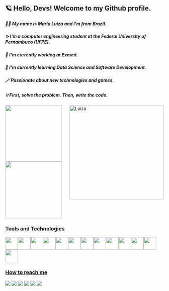 ## 🪐 Hello, Devs! Welcome to my Github profile. 
##### 👩‍💻 My name is Maria Luiza and I'm from Brazil.
##### ✨ I'm a computer engineering student at the Federal University of Pernambuco (UFPE).
##### 🏢 I'm currently working at Exmed.
##### 🌱 I'm currently learning Data Science and Software Development. 
##### 🪄 Passionate about new technologies and games. 
##### 💡 First, solve the problem. Then, write the code.

<img align="right" alt="Luiza" img src="https://cdn.discordapp.com/attachments/979345427394609173/983380245057011762/picasion.com_c71fcc39e2e49bd60c02bf1ebd237870.gif" width="300" height="300"/>

<div>
<a href="https://github.com/mluizax">
<img height="180em" src="https://github-readme-stats.vercel.app/api/top-langs/?username=mluizax&layout=compact&langs_count=7&theme=dracula"/>
<img height="180em" src="https://github-readme-stats.vercel.app/api?username=mluizax&show_icons=true&theme=dracula&include_all_commits=true&count_private=true"/> 
</div>
 
  
### Tools and Technologies
<img src="https://cdn.jsdelivr.net/gh/devicons/devicon/icons/git/git-original.svg" width="40" height="40"/><img src="https://cdn.jsdelivr.net/gh/devicons/devicon/icons/c/c-original.svg" width="40" height="40"/><img src="https://cdn.jsdelivr.net/gh/devicons/devicon/icons/python/python-original.svg" width="40" height="40"/><img src="https://cdn.jsdelivr.net/gh/devicons/devicon/icons/numpy/numpy-original.svg" width="40" height="40"/><img src="https://cdn.jsdelivr.net/gh/devicons/devicon/icons/pandas/pandas-original.svg" width="40" height="40"/><img src="https://cdn.jsdelivr.net/gh/devicons/devicon/icons/pycharm/pycharm-original.svg" width="40" height="40"/><img src="https://cdn.jsdelivr.net/gh/devicons/devicon/icons/vscode/vscode-original.svg" width="40" height="40"/><img src="https://cdn.jsdelivr.net/gh/devicons/devicon/icons/xcode/xcode-plain.svg" width="40" height="40"/><img src="https://cdn.jsdelivr.net/gh/devicons/devicon/icons/html5/html5-original.svg" width="40" height="40"/><img src="https://cdn.jsdelivr.net/gh/devicons/devicon/icons/cplusplus/cplusplus-original.svg" width="40" height="40"/><img src="https://cdn.jsdelivr.net/gh/devicons/devicon/icons/github/github-original.svg" width="40" height="40"/><img src="https://cdn.jsdelivr.net/gh/devicons/devicon/icons/linux/linux-plain.svg" width="40" height="40"/><img src="https://cdn.jsdelivr.net/gh/devicons/devicon/icons/windows8/windows8-original.svg" width="40" height="40"/>

  
  
### How to reach me

<div>
<a href = "mailto:mlorb@cin.ufpe.br"><img src="https://img.shields.io/badge/Gmail-D14836?style=for-the-badge&logo=gmail&logoColor=white" target="_blank"></a>
<a href="https://www.linkedin.com/in/maria-luiza-ottwil-818656239/" target="_blank"><img src="https://img.shields.io/badge/-LinkedIn-%230077B5?style=for-the-badge&logo=linkedin&logoColor=white" target="_blank"></a>
<a href="https://open.spotify.com/user/12155026019" target="_blank"><img src="https://img.shields.io/badge/Spotify-1ED760?&style=for-the-badge&logo=spotify&logoColor=white" target="_blank"></a>
<a href="https://instagram.com/luizaxwm" target="_blank"><img src="https://img.shields.io/badge/-Instagram-%23E4405F?style=for-the-badge&logo=instagram&logoColor=white" target="_blank"></a>
<a href="https://www.twitch.tv/missluiza" target="_blank"><img src="https://img.shields.io/badge/Twitch-9146FF?style=for-the-badge&logo=twitch&logoColor=white" target="_blank"></a>
<a href="https://www.youtube.com/channel/UCew_gxO1VeMfSKq8AIoRtPA" target="_blank"><img src="https://img.shields.io/badge/YouTube-FF0000?style=for-the-badge&logo=youtube&logoColor=white" target="_blank"></a>
</div>
